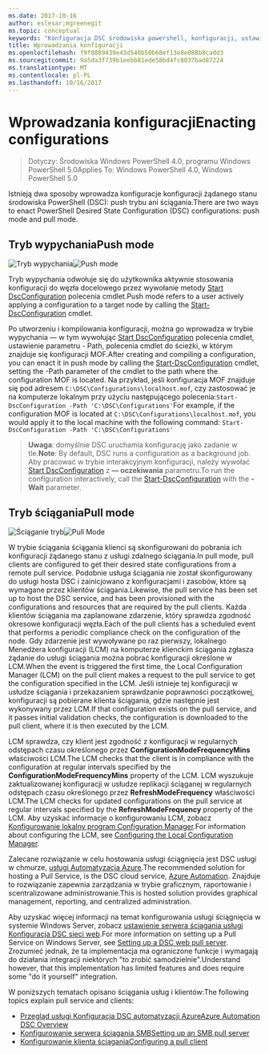 ```yaml
---
ms.date: 2017-10-16
author: eslesar;mgreenegit
ms.topic: conceptual
keywords: "Konfiguracja DSC środowiska powershell, konfiguracji, ustawienia"
title: Wprowadzania konfiguracji
ms.openlocfilehash: f9f8889439e43d540b50b68ef13e8e088b8cadd3
ms.sourcegitcommit: 9a5da3f739b1eebb81ede58bd4fc8037bad87224
ms.translationtype: MT
ms.contentlocale: pl-PL
ms.lasthandoff: 10/16/2017
---
```

# <a name="enacting-configurations"></a><span data-ttu-id="4c3aa-103">Wprowadzania konfiguracji</span><span class="sxs-lookup"><span data-stu-id="4c3aa-103">Enacting configurations</span></span>

><span data-ttu-id="4c3aa-104">Dotyczy: Środowiska Windows PowerShell 4.0, programu Windows PowerShell 5.0</span><span class="sxs-lookup"><span data-stu-id="4c3aa-104">Applies To: Windows PowerShell 4.0, Windows PowerShell 5.0</span></span>

<span data-ttu-id="4c3aa-105">Istnieją dwa sposoby wprowadza konfiguracje konfiguracji żądanego stanu środowiska PowerShell (DSC): push trybu ani ściągania.</span><span class="sxs-lookup"><span data-stu-id="4c3aa-105">There are two ways to enact PowerShell Desired State Configuration (DSC) configurations: push mode and pull mode.</span></span>

## <a name="push-mode"></a><span data-ttu-id="4c3aa-106">Tryb wypychania</span><span class="sxs-lookup"><span data-stu-id="4c3aa-106">Push mode</span></span>

<span data-ttu-id="4c3aa-107">![Tryb wypychania](images/pushModel.png "push jak działa tryb")</span><span class="sxs-lookup"><span data-stu-id="4c3aa-107">![Push mode](images/pushModel.png "How push mode works")</span></span>

<span data-ttu-id="4c3aa-108">Tryb wypychania odwołuje się do użytkownika aktywnie stosowania konfiguracji do węzła docelowego przez wywołanie metody [Start DscConfiguration](https://technet.microsoft.com/en-us/library/dn521623.aspx) polecenia cmdlet.</span><span class="sxs-lookup"><span data-stu-id="4c3aa-108">Push mode refers to a user actively applying a configuration to a target node by calling the [Start-DscConfiguration](https://technet.microsoft.com/en-us/library/dn521623.aspx) cmdlet.</span></span>

<span data-ttu-id="4c3aa-109">Po utworzeniu i kompilowania konfiguracji, można go wprowadza w trybie wypychania — w tym wywołując [Start DscConfiguration](https://technet.microsoft.com/en-us/library/dn521623.aspx) polecenia cmdlet, ustawienie parametru - Path, polecenia cmdlet do ścieżki, w którym znajduje się konfiguracji MOF.</span><span class="sxs-lookup"><span data-stu-id="4c3aa-109">After creating and compiling a configuration, you can enact it in push mode by calling the [Start-DscConfiguration](https://technet.microsoft.com/en-us/library/dn521623.aspx) cmdlet, setting the -Path parameter of the cmdlet to the path where the configuration MOF is located.</span></span>
<span data-ttu-id="4c3aa-110">Na przykład, jeśli konfiguracja MOF znajduje się pod adresem `C:\DSC\Configurations\localhost.mof`, czy zastosować je na komputerze lokalnym przy użyciu następującego polecenia:`Start-DscConfiguration -Path 'C:\DSC\Configurations'`</span><span class="sxs-lookup"><span data-stu-id="4c3aa-110">For example, if the configuration MOF is located at `C:\DSC\Configurations\localhost.mof`, you would apply it to the local machine with the following command: `Start-DscConfiguration -Path 'C:\DSC\Configurations'`</span></span>

> <span data-ttu-id="4c3aa-111">__Uwaga__: domyślnie DSC uruchamia konfigurację jako zadanie w tle.</span><span class="sxs-lookup"><span data-stu-id="4c3aa-111">__Note__: By default, DSC runs a configuration as a background job.</span></span> <span data-ttu-id="4c3aa-112">Aby pracować w trybie interakcyjnym konfiguracji, należy wywołać [Start DscConfiguration](https://technet.microsoft.com/library/dn521623.aspx) z __— oczekiwania__ parametru.</span><span class="sxs-lookup"><span data-stu-id="4c3aa-112">To run the configuration interactively, call the [Start-DscConfiguration](https://technet.microsoft.com/library/dn521623.aspx) with the __-Wait__ parameter.</span></span>

## <a name="pull-mode"></a><span data-ttu-id="4c3aa-113">Tryb ściągania</span><span class="sxs-lookup"><span data-stu-id="4c3aa-113">Pull mode</span></span>

<span data-ttu-id="4c3aa-114">![Ściąganie tryb](images/pullModel.png "ściągnięcia jak działa tryb")</span><span class="sxs-lookup"><span data-stu-id="4c3aa-114">![Pull Mode](images/pullModel.png "How pull mode works")</span></span>

<span data-ttu-id="4c3aa-115">W trybie ściągania ściągania klienci są skonfigurowani do pobrania ich konfiguracji żądanego stanu z usługi zdalnego ściągania.</span><span class="sxs-lookup"><span data-stu-id="4c3aa-115">In pull mode, pull clients are configured to get their desired state configurations from a remote pull service.</span></span>
<span data-ttu-id="4c3aa-116">Podobnie usługa ściągania nie został skonfigurowany do usługi hosta DSC i zainicjowano z konfiguracjami i zasobów, które są wymagane przez klientów ściągania.</span><span class="sxs-lookup"><span data-stu-id="4c3aa-116">Likewise, the pull service has been set up to host the DSC service, and has been provisioned with the configurations and resources that are required by the pull clients.</span></span>
<span data-ttu-id="4c3aa-117">Każda klientów ściągania ma zaplanowane zdarzenie, który sprawdza zgodność okresowe konfiguracji węzła.</span><span class="sxs-lookup"><span data-stu-id="4c3aa-117">Each of the pull clients has a scheduled event that performs a periodic compliance check on the configuration of the node.</span></span>
<span data-ttu-id="4c3aa-118">Gdy zdarzenie jest wywoływane po raz pierwszy, lokalnego Menedżera konfiguracji (LCM) na komputerze klienckim ściągania zgłasza żądanie do usługi ściągania można pobrać konfiguracji określone w LCM.</span><span class="sxs-lookup"><span data-stu-id="4c3aa-118">When the event is triggered the first time, the Local Configuration Manager (LCM) on the pull client makes a request to the pull service to get the configuration specified in the LCM.</span></span>
<span data-ttu-id="4c3aa-119">Jeśli istnieje tej konfiguracji w usłudze ściągania i przekazaniem sprawdzanie poprawności początkowej, konfiguracji są pobierane klienta ściągania, gdzie następnie jest wykonywany przez LCM.</span><span class="sxs-lookup"><span data-stu-id="4c3aa-119">If that configuration exists on the pull service, and it passes initial validation checks, the configuration is downloaded to the pull client, where it is then executed by the LCM.</span></span>

<span data-ttu-id="4c3aa-120">LCM sprawdza, czy klient jest zgodność z konfiguracji w regularnych odstępach czasu określonego przez **ConfigurationModeFrequencyMins** właściwości LCM.</span><span class="sxs-lookup"><span data-stu-id="4c3aa-120">The LCM checks that the client is in compliance with the configuration at regular intervals specified by the **ConfigurationModeFrequencyMins** property of the LCM.</span></span>
<span data-ttu-id="4c3aa-121">LCM wyszukuje zaktualizowanej konfiguracji w usłudze replikacji ściąganej w regularnych odstępach czasu określonego przez **RefreshModeFrequency** właściwości LCM.</span><span class="sxs-lookup"><span data-stu-id="4c3aa-121">The LCM checks for updated configurations on the pull service at regular intervals specified by the **RefreshModeFrequency** property of the LCM.</span></span>
<span data-ttu-id="4c3aa-122">Aby uzyskać informacje o konfigurowaniu LCM, zobacz [Konfigurowanie lokalny program Configuration Manager](metaConfig.md).</span><span class="sxs-lookup"><span data-stu-id="4c3aa-122">For information about configuring the LCM, see [Configuring the Local Configuration Manager](metaConfig.md).</span></span>

<span data-ttu-id="4c3aa-123">Zalecane rozwiązanie w celu hostowania usługi ściągnięcia jest DSC usługi w chmurze, [usługi Automatyzacja Azure](https://azure.microsoft.com/en-us/services/automation/).</span><span class="sxs-lookup"><span data-stu-id="4c3aa-123">The recommended solution for hosting a Pull Service, is the DSC cloud service, [Azure Automation](https://azure.microsoft.com/en-us/services/automation/).</span></span>
<span data-ttu-id="4c3aa-124">Znajduje to rozwiązanie zapewnia zarządzania w trybie graficznym, raportowanie i scentralizowane administrowanie.</span><span class="sxs-lookup"><span data-stu-id="4c3aa-124">This is hosted solution provides graphical management, reporting, and centralized administration.</span></span>

<span data-ttu-id="4c3aa-125">Aby uzyskać więcej informacji na temat konfigurowania usługi ściągnięcia w systemie Windows Server, zobacz [ustawienie serwera ściągania usługi Konfiguracja DSC sieci web](pullServer.md).</span><span class="sxs-lookup"><span data-stu-id="4c3aa-125">For more information on setting up a Pull Service on Windows Server, see [Setting up a DSC web pull server](pullServer.md).</span></span>
<span data-ttu-id="4c3aa-126">Zrozumieć jednak, że ta implementacja ma ograniczone funkcje i wymagają do działania integracji niektórych "to zrobić samodzielnie".</span><span class="sxs-lookup"><span data-stu-id="4c3aa-126">Understand however, that this implementation has limited features and does require some "do it yourself" integration.</span></span>

<span data-ttu-id="4c3aa-127">W poniższych tematach opisano ściągania usług i klientów:</span><span class="sxs-lookup"><span data-stu-id="4c3aa-127">The following topics explain pull service and clients:</span></span>

- [<span data-ttu-id="4c3aa-128">Przegląd usługi Konfiguracja DSC automatyzacji Azure</span><span class="sxs-lookup"><span data-stu-id="4c3aa-128">Azure Automation DSC Overview</span></span>](https://docs.microsoft.com/en-us/azure/automation/automation-dsc-overview)
- [<span data-ttu-id="4c3aa-129">Konfigurowanie serwera ściągania SMB</span><span class="sxs-lookup"><span data-stu-id="4c3aa-129">Setting up an SMB pull server</span></span>](pullServerSMB.md)
- [<span data-ttu-id="4c3aa-130">Konfigurowanie klienta ściągania</span><span class="sxs-lookup"><span data-stu-id="4c3aa-130">Configuring a pull client</span></span>](pullClientConfigID.md)
